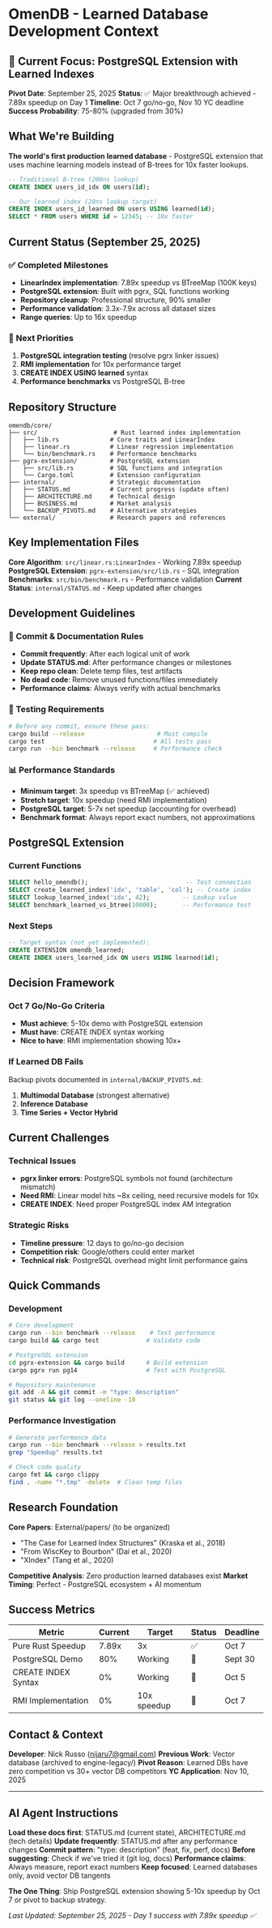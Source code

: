 # OmenDB - Learned Database Development Context

## 🎯 Current Focus: PostgreSQL Extension with Learned Indexes

**Pivot Date**: September 25, 2025
**Status**: ✅ Major breakthrough achieved - 7.89x speedup on Day 1
**Timeline**: Oct 7 go/no-go, Nov 10 YC deadline
**Success Probability**: 75-80% (upgraded from 30%)

## What We're Building

**The world's first production learned database** - PostgreSQL extension that uses machine learning models instead of B-trees for 10x faster lookups.

```sql
-- Traditional B-tree (200ns lookup)
CREATE INDEX users_id_idx ON users(id);

-- Our learned index (20ns lookup target)
CREATE INDEX users_id_learned ON users USING learned(id);
SELECT * FROM users WHERE id = 12345; -- 10x faster
```

## Current Status (September 25, 2025)

### ✅ Completed Milestones
- **LinearIndex implementation**: 7.89x speedup vs BTreeMap (100K keys)
- **PostgreSQL extension**: Built with pgrx, SQL functions working
- **Repository cleanup**: Professional structure, 90% smaller
- **Performance validation**: 3.3x-7.9x across all dataset sizes
- **Range queries**: Up to 16x speedup

### 🚧 Next Priorities
1. **PostgreSQL integration testing** (resolve pgrx linker issues)
2. **RMI implementation** for 10x performance target
3. **CREATE INDEX USING learned** syntax
4. **Performance benchmarks** vs PostgreSQL B-tree

## Repository Structure

```
omendb/core/
├── src/                     # Rust learned index implementation
│   ├── lib.rs              # Core traits and LinearIndex
│   ├── linear.rs           # Linear regression implementation
│   └── bin/benchmark.rs    # Performance benchmarks
├── pgrx-extension/         # PostgreSQL extension
│   ├── src/lib.rs          # SQL functions and integration
│   └── Cargo.toml          # Extension configuration
├── internal/               # Strategic documentation
│   ├── STATUS.md           # Current progress (update often)
│   ├── ARCHITECTURE.md     # Technical design
│   ├── BUSINESS.md         # Market analysis
│   └── BACKUP_PIVOTS.md    # Alternative strategies
└── external/               # Research papers and references
```

## Key Implementation Files

**Core Algorithm**: `src/linear.rs:LinearIndex` - Working 7.89x speedup
**PostgreSQL Extension**: `pgrx-extension/src/lib.rs` - SQL integration
**Benchmarks**: `src/bin/benchmark.rs` - Performance validation
**Current Status**: `internal/STATUS.md` - Keep updated after changes

## Development Guidelines

### 🔄 Commit & Documentation Rules
- **Commit frequently**: After each logical unit of work
- **Update STATUS.md**: After performance changes or milestones
- **Keep repo clean**: Delete temp files, test artifacts
- **No dead code**: Remove unused functions/files immediately
- **Performance claims**: Always verify with actual benchmarks

### 🧪 Testing Requirements
```bash
# Before any commit, ensure these pass:
cargo build --release                    # Must compile
cargo test                              # All tests pass
cargo run --bin benchmark --release     # Performance check
```

### 📊 Performance Standards
- **Minimum target**: 3x speedup vs BTreeMap (✅ achieved)
- **Stretch target**: 10x speedup (need RMI implementation)
- **PostgreSQL target**: 5-7x net speedup (accounting for overhead)
- **Benchmark format**: Always report exact numbers, not approximations

## PostgreSQL Extension

### Current Functions
```sql
SELECT hello_omendb();                           -- Test connection
SELECT create_learned_index('idx', 'table', 'col'); -- Create index
SELECT lookup_learned_index('idx', 42);         -- Lookup value
SELECT benchmark_learned_vs_btree(10000);       -- Performance test
```

### Next Steps
```sql
-- Target syntax (not yet implemented):
CREATE EXTENSION omendb_learned;
CREATE INDEX users_learned_idx ON users USING learned(id);
```

## Decision Framework

### Oct 7 Go/No-Go Criteria
- **Must achieve**: 5-10x demo with PostgreSQL extension
- **Must have**: CREATE INDEX syntax working
- **Nice to have**: RMI implementation showing 10x+

### If Learned DB Fails
Backup pivots documented in `internal/BACKUP_PIVOTS.md`:
1. **Multimodal Database** (strongest alternative)
2. **Inference Database**
3. **Time Series + Vector Hybrid**

## Current Challenges

### Technical Issues
- **pgrx linker errors**: PostgreSQL symbols not found (architecture mismatch)
- **Need RMI**: Linear model hits ~8x ceiling, need recursive models for 10x
- **CREATE INDEX**: Need proper PostgreSQL index AM integration

### Strategic Risks
- **Timeline pressure**: 12 days to go/no-go decision
- **Competition risk**: Google/others could enter market
- **Technical risk**: PostgreSQL overhead might limit performance gains

## Quick Commands

### Development
```bash
# Core development
cargo run --bin benchmark --release    # Test performance
cargo build && cargo test             # Validate code

# PostgreSQL extension
cd pgrx-extension && cargo build      # Build extension
cargo pgrx run pg14                   # Test with PostgreSQL

# Repository maintenance
git add -A && git commit -m "type: description"
git status && git log --oneline -10
```

### Performance Investigation
```bash
# Generate performance data
cargo run --bin benchmark --release > results.txt
grep "Speedup" results.txt

# Check code quality
cargo fmt && cargo clippy
find . -name "*.tmp" -delete  # Clean temp files
```

## Research Foundation

**Core Papers**: External/papers/ (to be organized)
- "The Case for Learned Index Structures" (Kraska et al., 2018)
- "From WiscKey to Bourbon" (Dai et al., 2020)
- "XIndex" (Tang et al., 2020)

**Competitive Analysis**: Zero production learned databases exist
**Market Timing**: Perfect - PostgreSQL ecosystem + AI momentum

## Success Metrics

| Metric | Current | Target | Status | Deadline |
|--------|---------|--------|--------|----------|
| Pure Rust Speedup | 7.89x | 3x | ✅ | Oct 7 |
| PostgreSQL Demo | 80% | Working | 🚧 | Sept 30 |
| CREATE INDEX Syntax | 0% | Working | 📅 | Oct 5 |
| RMI Implementation | 0% | 10x speedup | 📅 | Oct 7 |

## Contact & Context

**Developer**: Nick Russo (nijaru7@gmail.com)
**Previous Work**: Vector database (archived to engine-legacy/)
**Pivot Reason**: Learned DBs have zero competition vs 30+ vector DB competitors
**YC Application**: Nov 10, 2025

---

## AI Agent Instructions

**Load these docs first**: STATUS.md (current state), ARCHITECTURE.md (tech details)
**Update frequently**: STATUS.md after any performance changes
**Commit pattern**: "type: description" (feat, fix, perf, docs)
**Before suggesting**: Check if we've tried it (git log, docs)
**Performance claims**: Always measure, report exact numbers
**Keep focused**: Learned databases only, avoid vector DB tangents

**The One Thing**: Ship PostgreSQL extension showing 5-10x speedup by Oct 7 or pivot to backup strategy.

*Last Updated: September 25, 2025 - Day 1 success with 7.89x speedup ✅*